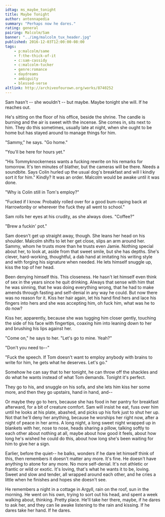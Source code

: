 ```yaml
---
idtag: ms_maybe_tonight
title: Maybe Tonight
author: antennapedia
summary: "Perhaps now he dares."
rating: general
pairing: Malcolm/Sam
banner: "../img/malcolm_tux_header.jpg"
published: 2016-12-03T12:00:00-08:00
tags:
    - p:malcolm/same
    - f:the-thick-of-it
    - c:sam-cassidy
    - c:malcolm-tucker
    - genre:romance
    - daydreams
    - ambiguity
    - blessed-verse
altlink: http://archiveofourown.org/works/8740252
---
```


Sam hasn't -- she wouldn't -- but maybe. Maybe tonight she will. If he reaches out.

He's sitting on the floor of his office, beside the shrine. The candle is burning and the air is sweet with the incense. She comes in, sits next to him. They do this sometimes, usually late at night, when she ought to be home but has stayed around to manage things for him.

"Sammy," he says. "Go home."

"You'll be here for hours yet."

"His Tommyknockerness wants a fucking rewrite on his remarks for tomorrow. It's ten minutes of blather, but the cameras will be there. Needs a soundbite. Says Colin hurled up the usual dog's breakfast and will I kindly sort it for him." Kindly? It was an order. Malcolm would be awake until it was done.

"Why is Colin still in Tom's employ?"

"Fucked if I know. Probably rolled over for a good bum-raping back at Harrowtonby or wherever the fuck they all went to school."

Sam rolls her eyes at his crudity, as she always does. "Coffee?"

"Brew a fuckin' pot."

Sam doesn't get up straight away, though. She leans her head on his shoulder. Malcolm shifts to let her get close, slips an arm around her. Sammy, whom he trusts more than he trusts even Jamie. Nothing special about her, to look at, aside from that sweet smile, but she has depths. She's clever, hard-working, thoughtful, a dab hand at imitating his writing style and with forging his signature when needed. He lets himself snuggle up, kiss the top of her head.

Been denying himself this. This closeness. He hasn't let himself even think of sex in the years since he quit drinking. Always that sense with him that he was sinning, that he was doing everything wrong, that he had to make amends through fasting and self-denial in any way he could. But now there was no reason for it. Kiss her hair again, let his hand find hers and lace his fingers into hers and she was accepting him, oh fuck him, what was he to do now?

Kiss her, apparently, because she was tugging him closer gently, touching the side of his face with fingertips, coaxing him into leaning down to her and brushing his lips against her.

"Come on," he says to her. "Let's go to mine. Yeah?"

"Don't you need to--"

"Fuck the speech. If Tom doesn't want to employ anybody with brains to write for him, he gets what he deserves. Let's go."

Somehow he can say that to her tonight, he can throw off the shackles and do what he wants instead of what Tom demands. Tonight it's perfect.

They go to his, and snuggle on his sofa, and she lets him kiss her some more, and then they go upstairs, hand in hand, and--

Or maybe they go to hers, because she has food in her pantry for breakfast afterward, for a bit of creature comfort. Sam will insist he eat, fuss over him until he looks at his plate, abashed, and picks up his fork just to shut her up. Not that he'll deny her anything, because he worships her right now, after a night of peace in her arms. A long night, a long sweet night wrapped up in blankets with her, nose to nose, heads sharing a pillow, talking softly to each other about nothing at all, maybe about how good it feels, about how long he's wished he could do this, about how long she's been waiting for him to give her a sign.

Earlier, before the quiet-- he balks, wonders if he dare let himself think of this, then remembers it doesn't matter any more. It's fine. He doesn't have anything to atone for any more. No more self-denial. It's not athletic or frantic or wild or exotic. It's loving, that's what he wants it to be, loving. Sweet and slow and tender, all wrapped around each other, and he cries a little when he finishes and hopes she doesn't see.

He remembers a night in a cottage in Argyll, rain on the roof, sun in the morning. He went on his own, trying to sort out his head, and spent a week walking about, thinking. Pretty place. He'll take her there, maybe, if he dares to ask her, and they can lie awake listening to the rain and kissing. If he dares take her hand. If he dares.
